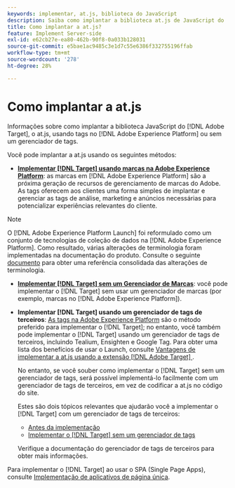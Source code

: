 ```yaml
---
keywords: implementar, at.js, biblioteca do JavaScript
description: Saiba como implantar a biblioteca at.js de JavaScript do  [!DNL Adobe Target]  usando tags no  [!DNL Adobe Experience Platform] ou sem um gerenciador de tags.
title: Como implantar a at.js?
feature: Implement Server-side
exl-id: e62cb27e-ea80-462b-90f8-0a033b128031
source-git-commit: e5bae1ac9485c3e1d7c55e6386f332755196ffab
workflow-type: tm+mt
source-wordcount: '278'
ht-degree: 28%

---
```


# Como implantar a at.js

Informações sobre como implantar a biblioteca JavaScript do [!DNL Adobe Target], o at.js, usando tags no [!DNL Adobe Experience Platform] ou sem um gerenciador de tags.

Você pode implantar a at.js usando os seguintes métodos:

* **[Implementar [!DNL Target] usando marcas na Adobe Experience Platform](/help/dev/implement/client-side/atjs/how-to-deployatjs/implement-target-using-adobe-launch.md)**: as marcas em [!DNL Adobe Experience Platform] são a próxima geração de recursos de gerenciamento de marcas do Adobe. As tags oferecem aos clientes uma forma simples de implantar e gerenciar as tags de análise, marketing e anúncios necessárias para potencializar experiências relevantes do cliente.

>[!NOTE]
>
> O [!DNL Adobe Experience Platform Launch] foi reformulado como um conjunto de tecnologias de coleção de dados na [!DNL Adobe Experience Platform]. Como resultado, várias alterações de terminologia foram implementadas na documentação do produto. Consulte o seguinte [documento](https://experienceleague.adobe.com/docs/experience-platform/tags/term-updates.html?lang=pt-BR) para obter uma referência consolidada das alterações de terminologia.

* **[Implementar [!DNL Target] sem um Gerenciador de Marcas](/help/dev/implement/client-side/atjs/how-to-deployatjs/implement-target-without-a-tag-manager.md)**: você pode implementar o [!DNL Target] sem usar um gerenciador de marcas (por exemplo, marcas no [!DNL Adobe Experience Platform]).
* **Implementar [!DNL Target] usando um gerenciador de tags de terceiros**: [As tags na Adobe Experience Platform](/help/dev/implement/client-side/atjs/how-to-deployatjs/implement-target-using-adobe-launch.md) são o método preferido para implementar o [!DNL Target]; no entanto, você também pode implementar o [!DNL Target] usando um gerenciador de tags de terceiros, incluindo Tealium, Ensighten e Google Tag. Para obter uma lista dos benefícios de usar o Launch, consulte [Vantagens de implementar a at.js usando a extensão [!DNL Adobe Target] &#x200B;](/help/dev/implement/client-side/atjs/how-to-deployatjs/implement-target-using-adobe-launch.md#advantages-of-implementing-atjs-using-the-target-extension).

  No entanto, se você souber como implementar o [!DNL Target] sem um gerenciador de tags, será possível implementá-lo facilmente com um gerenciador de tags de terceiros, em vez de codificar a at.js no código do site.

  Estes são dois tópicos relevantes que ajudarão você a implementar o [!DNL Target] com um gerenciador de tags de terceiros:

   * [Antes da implementação](/help/dev/before-implement/prepare-to-implement-target.md)
   * [Implementar o  [!DNL Target]  sem um gerenciador de tags](/help/dev/implement/client-side/atjs/how-to-deployatjs/implement-target-without-a-tag-manager.md)

  Verifique a documentação do gerenciador de tags de terceiros para obter mais informações.

Para implementar o [!DNL Target] ao usar o SPA (Single Page Apps), consulte [Implementação de aplicativos de página única](/help/dev/implement/client-side/atjs/how-to-deployatjs/target-atjs-single-page-application.md).
